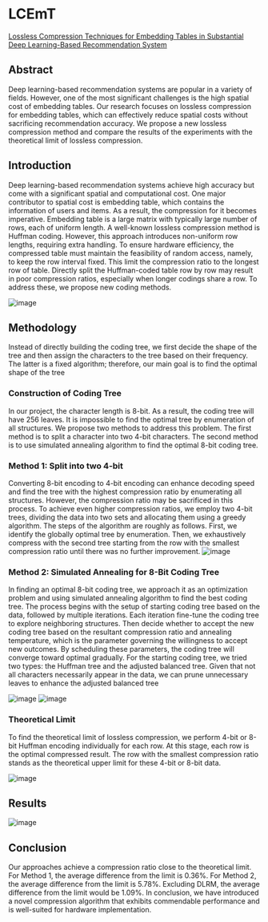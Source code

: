 # LCEmT
[Lossless Compression Techniques for Embedding Tables 
in Substantial Deep Learning-Based Recommendation System](project_poster.pdf)

## Abstract
Deep learning-based recommendation systems are popular in a variety 
of fields. However, one of the most significant challenges is the
high spatial cost of embedding tables. Our research focuses on 
lossless compression for embedding tables, which can effectively reduce
spatial costs without sacrificing recommendation accuracy. We propose 
a new lossless compression method and compare the results of the
experiments with the theoretical limit of lossless compression.

## Introduction
Deep learning-based recommendation systems achieve high
accuracy but come with a significant spatial and computational
cost. One major contributor to spatial cost is embedding table,
which contains the information of users and items. As a result, the
compression for it becomes imperative.
Embedding table is a large matrix with typically large number
of rows, each of uniform length. A well-known lossless
compression method is Huffman coding. However, this approach
introduces non-uniform row lengths, requiring extra handling. To
ensure hardware efficiency, the compressed table must maintain
the feasibility of random access, namely, to keep the row interval
fixed. This limit the compression ratio to the longest row of table.
Directly split the Huffman-coded table row by row may result in
poor compression ratios, especially when longer codings share a
row. To address these, we propose new coding methods.

![image](https://github.com/LCEmT/LCEmT/assets/119176220/38e1b646-2aa1-4eb0-a8c1-b5246917014e)

## Methodology
Instead of directly building the coding tree, we first decide the
shape of the tree and then assign the characters to the tree based on
their frequency. The latter is a fixed algorithm; therefore, our main
goal is to find the optimal shape of the tree

### Construction of Coding Tree
In our project, the character length is 8-bit. As a result, the
coding tree will have 256 leaves. It is impossible to find the
optimal tree by enumeration of all structures. We propose two
methods to address this problem. The first method is to split a
character into two 4-bit characters. The second method is to use
simulated annealing algorithm to find the optimal 8-bit coding tree.

### Method 1: Split into two 4-bit
Converting 8-bit encoding to 4-bit encoding can enhance
decoding speed and find the tree with the highest compression
ratio by enumerating all structures. However, the compression
ratio may be sacrificed in this process. To achieve even higher
compression ratios, we employ two 4-bit trees, dividing the data
into two sets and allocating them using a greedy algorithm.
The steps of the algorithm are roughly as follows. First, we
identify the globally optimal tree by enumeration. Then, we
exhaustively compress with the second tree starting from the row
with the smallest compression ratio until there was no further
improvement.
![image](https://github.com/LCEmT/LCEmT/assets/119176220/2e9c6fa8-9b23-41ae-bdae-f124cb11221e)


### Method 2: Simulated Annealing for 8-Bit Coding Tree
In finding an optimal 8-bit coding tree, we approach it as an
optimization problem and using simulated annealing algorithm
to find the best coding tree.
The process begins with the setup of starting coding tree based on the
data, followed by multiple iterations. Each iteration fine-tune the coding
tree to explore neighboring structures. Then decide whether to accept the
new coding tree based on the resultant compression ratio and
annealing temperature, which is the parameter governing the willingness
to accept new outcomes. By scheduling these parameters, the
coding tree will converge toward optimal gradually.
For the starting coding tree, we tried two types: the Huffman
tree and the adjusted balanced tree. Given that not all characters
necessarily appear in the data, we can prune unnecessary leaves
to enhance the adjusted balanced tree

![image](https://github.com/LCEmT/LCEmT/assets/119176220/be4b294b-3a55-4694-90e9-77af68aca1c8)
![image](https://github.com/LCEmT/LCEmT/assets/119176220/7f6c9764-8a5e-4a91-948d-733fda8598cb)


### Theoretical Limit
To find the theoretical limit of lossless
compression, we perform 4-bit or 8-bit
Huffman encoding individually for each row.
At this stage, each row is the optimal
compressed result. The row with the smallest
compression ratio stands as the theoretical
upper limit for these 4-bit or 8-bit data.

![image](https://github.com/LCEmT/LCEmT/assets/119176220/e465b912-2bd0-4407-bd9b-435b05eb9b76)

## Results
![image](https://github.com/LCEmT/LCEmT/assets/119176220/363060e3-6dd7-41bc-a88e-0f5aae6375aa)

## Conclusion
Our approaches achieve a compression ratio close to the
theoretical limit. For Method 1, the average difference from the
limit is 0.36%. For Method 2, the average difference from the limit
is 5.78%. Excluding DLRM, the average difference from the limit
would be 1.09%.
In conclusion, we have introduced a novel compression
algorithm that exhibits commendable performance and is well-suited 
for hardware implementation.
